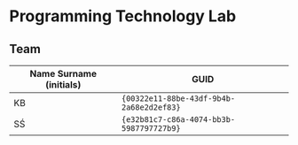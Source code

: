 # Programming Technology Lab

## Team

| Name Surname (initials) | GUID                                     |
| ----------------------- | ---------------------------------------- |
| KB                      | `{00322e11-88be-43df-9b4b-2a68e2d2ef83}` |
| SŚ                      | `{e32b81c7-c86a-4074-bb3b-5987797727b9}` |
